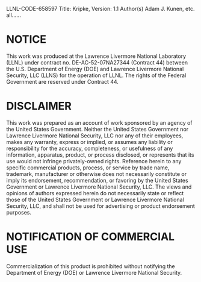 LLNL-CODE-658597
Title: Kripke, Version: 1.1
Author(s) Adam J. Kunen, etc. all......


NOTICE
======

This work was produced at the Lawrence Livermore National Laboratory (LLNL) under contract no. DE-AC-52-07NA27344 (Contract 44) between the U.S. Department of Energy (DOE) and Lawrence Livermore National Security, LLC (LLNS) for the operation of LLNL. The rights of the Federal Government are reserved under Contract 44.


DISCLAIMER
==========

This work was prepared as an account of work sponsored by an agency of the United States Government. Neither the United States Government nor Lawrence Livermore National Security, LLC nor any of their employees, makes any warranty, express or implied, or assumes any liability or responsibility for the accuracy, completeness, or usefulness of any information, apparatus, product, or process disclosed, or represents that its use would not infringe privately-owned rights. Reference herein to any specific commercial products, process, or service by trade name, trademark, manufacturer or otherwise does not necessarily constitute or imply its endorsement, recommendation, or favoring by the United States Government or Lawrence Livermore National Security, LLC. The views and opinions of authors expressed herein do not necessarily state or reflect those of the United States Government or Lawrence Livermore National Security, LLC, and shall not be used for advertising or product endorsement purposes.


NOTIFICATION OF COMMERCIAL USE
==============================

Commercialization of this product is prohibited without notifying the Department of Energy (DOE) or Lawrence Livermore National Security.

